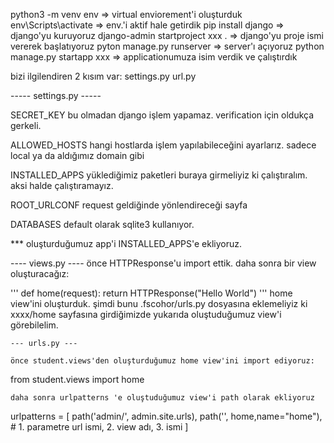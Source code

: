 python3 -m venv env => virtual enviorement'i oluşturduk
env\Scripts\activate => env.'i aktif hale getirdik
pip install django => django'yu kuruyoruz
django-admin startproject xxx . => django'yu proje ismi vererek başlatıyoruz
pyton manage.py runserver => server'ı açıyoruz
python manage.py startapp xxx => applicationumuza isim verdik ve çalıştırdık

bizi ilgilendiren 2 kısım var: 
    settings.py
    url.py


----- settings.py -----

SECRET_KEY bu olmadan django işlem yapamaz. verification için oldukça gerkeli.

ALLOWED_HOSTS hangi hostlarda işlem yapılabileceğini ayarlarız. sadece local ya da aldığımız domain gibi

INSTALLED_APPS yüklediğimiz paketleri buraya girmeliyiz ki çalıştıralım. aksi halde çalıştıramayız.

ROOT_URLCONF request geldiğinde yönlendireceği sayfa

DATABASES default olarak sqlite3 kullanıyor.

*** oluşturduğumuz app'i INSTALLED_APPS'e ekliyoruz.

---- views.py ----
önce HTTPResponse'u import ettik. daha sonra bir view oluşturacağız:

'''
def home(request):
    return HTTPResponse("Hello World")
'''
home view'ini oluşturduk. şimdi bunu .fscohor/urls.py dosyasına eklemeliyiz ki xxxx/home sayfasına girdiğimizde yukarıda oluştuduğumuz view'i görebilelim.

    --- urls.py ---

    önce student.views'den oluşturduğumuz home view'ini import ediyoruz:

from student.views import home
    
    daha sonra urlpatterns 'e oluştuduğumuz view'i path olarak ekliyoruz

urlpatterns = [
    path('admin/', admin.site.urls),
    path('', home,name="home"),     # 1. parametre url ismi, 2. view adı, 3. ismi
]